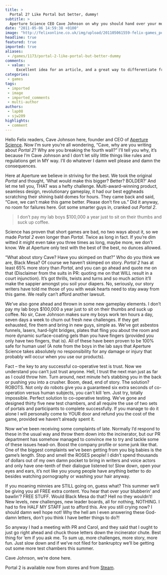 ```yaml
---
title: >
  Portal 2? Like Portal but better, dummy!
subtitle: >
  Aperture Science CEO Cave Johnson on why you should hand over your money
date: "2011-05-06 14:59:38 +0100"
image: "http://felixonline.co.uk/img/upload/201105061559-felix-games_portal2.jpg"
headline: true
featured: true
imported: true
aliases:
 - /games/1173/portal-2-like-portal-but-better-dummy
comments:
 - value: >
     Excellent idea for an article, and a great way to differentiate from all the other Portal 2 write-ups. Grand!,Sonuds great to me BWTHDIK,DjHGSh <a href="http://bwvftvnstetm.com/">bwvftvnstetm</a>
categories:
 - games
tags:
 - imported
 - image
 - imported_comments
 - multi-author
authors:
 - lap08
 - sjw209
highlights:
 - comment
---
```


Hello Felix readers, Cave Johnson here, founder and CEO of [Aperture Science](http://half-life.wikia.com/wiki/Aperture_Science). Now I’m sure you’re all wondering, “Cave, why are you writing about _Portal 2_? Why are you breaking the fourth wall?” I’ll tell you why, it’s because I’m Cave Johnson and I don’t let silly little things like rules and regulations get in MY way. I’ll do whatever I damn well please and damn the consequences.

Here at Aperture we believe in striving for the best. We took the original _Portal_ and thought, ‘What would make this bigger? Better? BOLDER?’ And let me tell you, THAT was a hefty challenge. Multi-award-winning product, seamless design, revolutionary gameplay, it had our best eggheads scratching their shining bald domes for hours. They came back and said, “Cave, we can’t make this game better. Please don’t fire us.” Did it anyway, no room for failures here. Got some smarter guys in, cranked out _Portal 2_.

> I don’t pay my lab boys $100,000 a year just to sit on their thumbs and suck up coffee.

Science has proven that short games are bad, no two ways about it, so we made _Portal 2_ even longer than _Portal_. Twice as long in fact. If you’re dim witted it might even take you three times as long, maybe more, we don’t know. We at Aperture only test with the best of the best, no dunces allowed.

“What about story Cave? Have you skimped on that?” Who do you think we are, Black Mesa? Of course we haven’t skimped on story. _Portal 2_ has at least 65% more story than _Portal_, and you can go ahead and quote me on that (Disclaimer from the suits in PR: quoting me on that WILL result in a court injunction). It’s got thrills, twists and turns and so much action it’ll make the sappier amongst you soil your diapers. No, seriously, our story writers have told me those of you with weak hearts need to stay away from this game. We really can’t afford another lawsuit.

We’ve also gone ahead and thrown in some new gameplay elements. I don’t pay my lab boys $100,000 a year just to sit on their thumbs and suck up coffee. No sir, Cave Johnson makes sure my boys work ten hours a day, seven days a week to churn out fresh new challenges. If they get exhausted, fire them and bring in new guys, simple as. We’ve got asbestos funnels, lasers, hard-light bridges, plates that fling you about the room and more dynamic surface-coating gels than you have fingers (provided you only have two fingers, that is). All of these have been proven to be 100% safe for human use! (A note from the boys in the lab says that Aperture Science takes absolutely no responsibility for any damage or injury that probably will occur when you use our products).

Fact – the key to any successful co-operative test is trust. Now we understand you can’t just trust anyone. Hell, I trust the next man just as far as I could throw him. Turn around, next minute he’s stabbing you in the back or pushing you into a crusher. Boom, dead, end of story. The solution? ROBOTS. Not only do robots give you a guaranteed six extra seconds of co-operation versus human subjects, you can’t kill ‘em. Just try, totally impossible. Perfect solution to co-operative testing. We’ve gone and designed thirty five new test chambers, and all require the use of two sets of portals and participants to complete successfully. If you manage to do it alone I will personally come to YOUR door and refund you the cost of the game, provided we haven’t already spent it.

Now we’ve been receiving some complaints of late. Normally I’d respond to these in the usual way and throw them down into the incinerator, but our PR department has somehow managed to convince me to try and tackle some of these issues head-on. Boost the company profile or some junk like that. One of the biggest complaints we’ve been getting from you big babies is the game’s length. Stop and smell the ROSES people! I didn’t spend thousands of dollars out of my own damn pocket to bring in writers and voice actors and only have one-tenth of their dialogue listened to! Slow down, open your eyes and ears, it’s not like you young people have anything better to do besides watching pornography or washing your hair anyway.

If you moaning minnies are STILL going on, guess what? This summer we’ll be giving you all FREE extra content. You hear that over your blubberin’ and bawlin’? FREE STUFF. Would Black Mesa do that? Hell no they wouldn’t! New levels, new challenges, new leader boards, all for nothing, NOTHING. I had to fire HALF MY STAFF just to afford this. Are you still crying now? I should damn well hope not! Why the hell am I even answering these God-damn letters, don’t you think I have better things to do?!

So anyway I had a meeting with PR and Carol, and they said that I ought to just go right ahead and chuck those letters down the incinerator chute. Best thing for ‘em if you ask me. To sum up, more challenges, more story, more fun. Just slow down and if we’ve not filed for bankruptcy we’ll be getting out some more test chambers this summer.

Cave Johnson, we’re done here.

Portal 2 is available now from stores and from [Steam](http://store.steampowered.com/app/620/).

